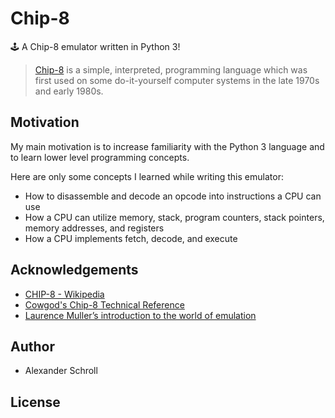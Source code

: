 # Chip-8
🕹️ A Chip-8 emulator written in Python 3!

> [Chip-8][1] is a simple, interpreted, programming language which was first used on some do-it-yourself computer systems in the late 1970s and early 1980s.

## Motivation

My main motivation is to increase familiarity with the Python 3 language and to learn lower level programming concepts.

Here are only some concepts I learned while writing this emulator:
- How to disassemble and decode an opcode into instructions a CPU can use
 - How a CPU can utilize memory, stack, program counters, stack pointers, memory addresses, and registers
- How a CPU implements fetch, decode, and execute

## Acknowledgements

- [CHIP-8 - Wikipedia](https://en.wikipedia.org/wiki/CHIP-8)
- [Cowgod's Chip-8 Technical Reference](http://devernay.free.fr/hacks/chip8/C8TECH10.HTM)
- [Laurence Muller’s introduction to the world of emulation](http://www.multigesture.net/articles/how-to-write-an-emulator-chip-8-interpreter) 

## Author

- Alexander Schroll

## License


[1]:	https://en.wikipedia.org/wiki/CHIP-8
